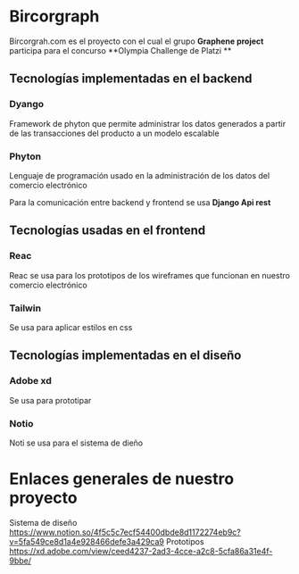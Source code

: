 
# Bircorgraph
Bircorgrah.com es el proyecto con el cual el grupo **Graphene project**   participa para 
el concurso **Olympia Challenge de Platzi ** 

## Tecnologías implementadas en el backend 
### Dyango
Framework de phyton que permite administrar los datos generados a partir de las transacciones del producto a un modelo escalable
### Phyton
Lenguaje de programación usado en la administración de los datos del comercio electrónico

Para la comunicación  entre backend y frontend se usa **Django Api rest**
## Tecnologías usadas en el frontend
### Reac
Reac se usa para los prototipos de los wireframes que funcionan en nuestro comercio electrónico
### Tailwin
Se usa para aplicar estilos en css
## Tecnologías implementadas en el diseño 
### Adobe xd
Se usa para prototipar 
### Notio
Noti  se usa para el sistema de dieño 

# Enlaces generales de nuestro proyecto
Sistema de  diseño 
https://www.notion.so/4f5c5c7ecf54400dbde8d1172274eb9c?v=5fa549ce8d1a4e928466defe3a429ca9
Prototipos
https://xd.adobe.com/view/ceed4237-2ad3-4cce-a2c8-5cfa86a31e4f-9bbe/
